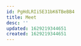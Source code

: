 ```yaml
---
id: PgHdLRIi5E31bK6TBeBB4
title: Meet
desc: ''
updated: 1629219344651
created: 1629219344651
---
```

